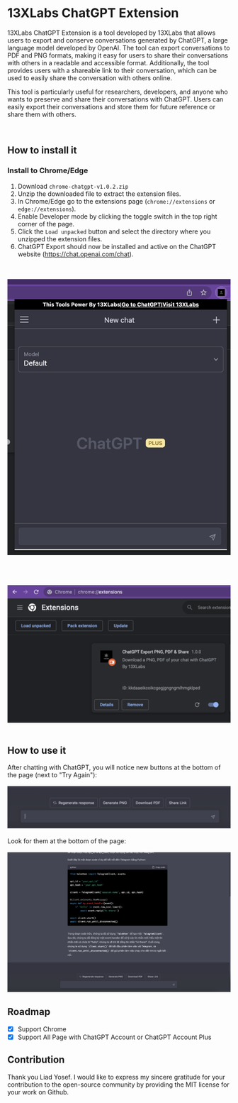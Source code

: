# 13XLabs ChatGPT Extension
13XLabs ChatGPT Extension is a tool developed by 13XLabs that allows users to export and conserve conversations generated by ChatGPT, a large language model developed by OpenAI. The tool can export conversations to PDF and PNG formats, making it easy for users to share their conversations with others in a readable and accessible format. Additionally, the tool provides users with a shareable link to their conversation, which can be used to easily share the conversation with others online.

This tool is particularly useful for researchers, developers, and anyone who wants to preserve and share their conversations with ChatGPT. Users can easily export their conversations and store them for future reference or share them with others.

<br/>

## How to install it

### Install to Chrome/Edge

1. Download `chrome-chatgpt-v1.0.2.zip`
2. Unzip the downloaded file to extract the extension files.
3. In Chrome/Edge go to the extensions page (`chrome://extensions` or `edge://extensions`).
4. Enable Developer mode by clicking the toggle switch in the top right corner of the page.
5. Click the `Load unpacked` button and select the directory where you unzipped the extension files.
6. ChatGPT Export should now be installed and active on the ChatGPT website (https://chat.openai.com/chat).

<br/><br/>
![Button](images/browser.png)
<br/><br/>

<br/><br/>
![Button](images/step.png)
<br/><br/>
## How to use it

After chatting with ChatGPT, you will notice new buttons at the bottom of the page (next to "Try Again"):
<br/><br/>
![Button](images/button.png)
<br/><br/>
Look for them at the bottom of the page:
<br/><br/>
![Button](images/step-1.png)

## Roadmap
- [X] Support Chrome
- [X] Support All Page with ChatGPT Account or ChatGPT Account Plus

## Contribution
Thank you Liad Yosef. I would like to express my sincere gratitude for your contribution to the open-source community by providing the MIT license for your work on Github.
